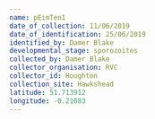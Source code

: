 ```yaml
---
name: pEimTen1
date_of_collection: 11/06/2019
date_of_identification: 25/06/2019
identified_by: Damer Blake
developmental_stage: sporozoites
collected_by: Damer Blake
collector_organisation: RVC
collector_id: Houghton
collection_site: Hawkshead
latitude: 51.713912
longitude: -0.21083
---
```


